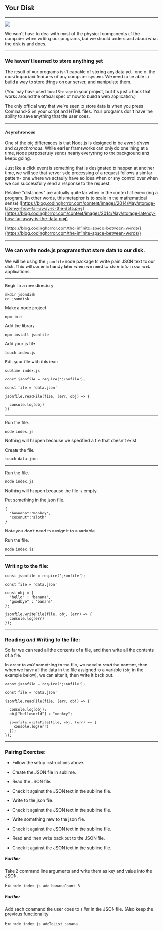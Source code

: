 ## Your Disk

---
![](https://i1.wp.com/techmits.com/wp-content/uploads/2017/11/Basic-Computer-Architecture.jpg?resize=852%2C465&ssl=1)

We won't have to deal with most of the physical components of the computer when writing our programs, but we should understand about what the disk is and does.

---

### We haven't learned to store anything yet

The result of our programs isn't capable of storing any data yet- one of the most important features of any computer system. We need to be able to build a way to store things on our server, and manipulate them.

(You may have used `localStorage` in your project, but it's just a hack that works around the official spec of how to build a web application.)

The only official way that we've seen to store data is when you press Command-S on your script and HTML files. Your programs don't have the ability to save anything that the user does.

---

#### Asynchronous

One of the big differences is that Node.js is designed to be _event-driven_ and _asynchronous_. While earlier frameworks can only do one thing at a time, Node purposefully sends nearly everything to the background and keeps going.

Just like a click event is something that is designated to happen at another time, we will see that server side processing of a request follows a similar pattern- one where we actaully have no idea when or any control over when we can successfully send a response to the request.

Relative "distances" are actually quite far when in the context of executing a program. (In other words, this metaphor is to scale in the mathematical sense)
![https://blog.codinghorror.com/content/images/2014/May/storage-latency-how-far-away-is-the-data.png](https://blog.codinghorror.com/content/images/2014/May/storage-latency-how-far-away-is-the-data.png)

[https://blog.codinghorror.com/the-infinite-space-between-words/](https://blog.codinghorror.com/the-infinite-space-between-words/)




---

### We can write node.js programs that store data to our disk.

We will be using the `jsonfile` node package to write plain JSON text to our disk. This will come in handy later when we need to store info in our web applications.

---

Begin in a new directory

```
mkdir jsondisk
cd jsondisk
```

Make a node project
```
npm init
```

Add the library
```
npm install jsonfile
```

Add your js file
```
touch index.js
```

Edit your file with this text:
```
sublime index.js
```

```
const jsonfile = require('jsonfile');

const file = 'data.json'

jsonfile.readFile(file, (err, obj) => {

  console.log(obj)
})
```

---

Run the file.
```
node index.js
```

Nothing will happen because we specified a file that doesn't exist.

Create the file.
```
touch data.json
```

---

Run the file.
```
node index.js
```

Nothing will happen because the file is empty.

Put something in the json file.
```
{
  "bannana":"monkey",
  "coconut":"sloth"
}
```
Note you don't need to assign it to a variable.

Run the file.
```
node index.js
```

---

### Writing to the file:

```
const jsonfile = require('jsonfile');

const file = 'data.json'

const obj = {
  "hello" : "banana",
  "goodbye" : "banana"
};

jsonfile.writeFile(file, obj, (err) => {
  console.log(err)
});
```
---

### Reading *and* Writing to the file:

So far we can read all the contents of a file, and then write all the contents of a file.

In order to *add* something to the file, we need to *read* the content, then when we have all the data in the file assigned to a variable (`obj` in the example below), we can alter it, then write it back out.

```
const jsonfile = require('jsonfile');

const file = 'data.json'

jsonfile.readFile(file, (err, obj) => {

  console.log(obj);
  obj["helloworld"] = "monkey";

  jsonfile.writeFile(file, obj, (err) => {
    console.log(err)
  });
});
```
---

### Pairing Exercise:

- Follow the setup instructions above.

- Create the JSON file in sublime.

- Read the JSON file.

- Check it against the JSON text in the sublime file.

- Write to the json file.

- Check it against the JSON text in the sublime file.

- Write something new to the json file.

- Check it against the JSON text in the sublime file.

- Read and then write back out to the JSON file.

- Check it against the JSON text in the sublime file.

##### Further
Take 2 command line arguments and write them as key and value into the JSON.

Ex: `node index.js add bananaCount 3`

##### Further
Add each command the user does to a *list* in the JSON file. (Also keep the previous functionality)

Ex: `node index.js addToList banana`
